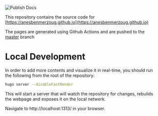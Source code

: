 ![Publish Docs](https://github.com/AnesBenmerzoug/AnesBenmerzoug.github.io/workflows/Publish%20Docs/badge.svg?branch=source)

This repository contains the source code for [https://anesbenmerzoug.github.io](https://anesbenmerzoug.github.io)

The pages are generated using Github Actions and are pushed to the [master](https://github.com/AnesBenmerzoug/AnesBenmerzoug.github.io/tree/master) branch

# Local Development

In order to add more contents and visualize it in real-time, you should run the following from the root of the repository:

```bash
hugo server --disableFastRender
```

This will start a server that will watch the repository for changes, rebuilds the webpage and exposes it on the local network.

Navigate to http://localhost:1313/ in your browser.

